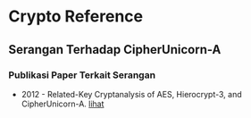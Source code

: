 # Crypto Reference

## Serangan Terhadap CipherUnicorn-A

### Publikasi Paper Terkait Serangan

* 2012 - Related-Key Cryptanalysis of AES, Hierocrypt-3, and CipherUnicorn-A. [lihat](2012.khovratovich.pdf)